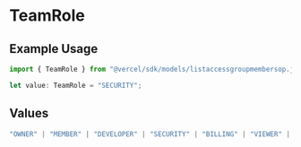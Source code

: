 # TeamRole

## Example Usage

```typescript
import { TeamRole } from "@vercel/sdk/models/listaccessgroupmembersop.js";

let value: TeamRole = "SECURITY";
```

## Values

```typescript
"OWNER" | "MEMBER" | "DEVELOPER" | "SECURITY" | "BILLING" | "VIEWER" | "CONTRIBUTOR"
```